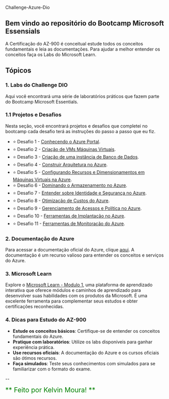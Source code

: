 Challenge-Azure-Dio

## Bem vindo ao repositório do Bootcamp Microsoft Essensials

A Certificação do AZ-900 é conceitual estude todos os conceitos fundamentais e leia as documentações. Para ajudar a melhor entender os conceitos faça os Labs do Microsoft Learn. 

## Tópicos

### 1. Labs do Challenge DIO
Aqui você encontrará uma série de laboratórios práticos que fazem parte do Bootcamp Microsoft Essentials.

### 1.1 Projetos e Desafios
Nesta seção, você encontrará projetos e desafios que completei no bootcamp cada desafio terá as instruções do passo a passo que eu fiz.

- ⭐ Desafio 1 - [Conhecendo o Azure Portal](https://gihub.com). 
- ⭐ Desafio 2 - [Criação de VMs Máquinas Virtuais](https://gihub.com).
- ⭐ Desafio 3 - [Criação de uma instância de Banco de Dados](https://gihub.com).
- ⭐ Desafio 4 - [Construir Arquitetura no Azure](https://gihub.com).
- ⭐ Desafio 5 - [Configurando Recursos e Dimensionamentos em Máquinas Virtuais na Azure](https://gihub.com).
- ⭐ Desafio 6 - [Dominando o Armazenamento no Azure](https://gihub.com).
- ⭐ Desafio 7 - [Entender sobre Identidade e Segurança no Azure](https://gihub.com).
- ⭐ Desafio 8 - [Otimização de Custos do Azure](https://gihub.com).
- ⭐ Desafio 9 - [Gerenciamento de Acessos e Política no Azure](https://gihub.com).
- ⭐ Desafio 10 - [Ferramentas de Implantação no Azure](https://gihub.com).
- ⭐ Desafio 11 - [Ferramentas de Monitoração do Azure](https://gihub.com).


### 2. Documentação do Azure
Para acessar a documentação oficial do Azure, clique [aqui](https://learn.microsoft.com/pt-br/azure/). A documentação é um recurso valioso para entender os conceitos e serviços do Azure.

### 3. Microsoft Learn 

Explore o [Microsoft Learn - Modulo 1](https://learn.microsoft.com/en-us/training/modules/describe-azure-compute-networking-services/1-introduction), uma plataforma de aprendizado interativa que oferece módulos e caminhos de aprendizado para desenvolver suas habilidades com os produtos da Microsoft. É uma excelente ferramenta para complementar seus estudos e obter certificações reconhecidas.

### 4. Dicas para Estudo do AZ-900
- **Estude os conceitos básicos**: Certifique-se de entender os conceitos fundamentais do Azure.
- **Pratique com laboratórios**: Utilize os labs disponíveis para ganhar experiência prática.
- **Use recursos oficiais**: A documentação do Azure e os cursos oficiais são ótimos recursos.
- **Faça simulados**: Teste seus conhecimentos com simulados para se familiarizar com o formato do exame.

--

<span style="font-size: 1.5em; color: green;">** Feito por Kelvin Moura! **</span>

